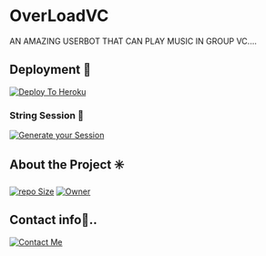 # OverLoadVC
AN AMAZING USERBOT THAT CAN PLAY MUSIC IN GROUP VC....



## Deployment 🔰

[![Deploy To Heroku](https://www.herokucdn.com/deploy/button.svg)](https://heroku.com/deploy?template=https://github.com/SUBHxTREM/OverLoadVC)

### String Session 🔰
[![Generate your Session](https://img.shields.io/badge/Replit-Click%20here%20to%20generate%20you%20String--Session-yellowgreen)](https://replit.com/@SpEcHiDe/GenerateStringSession)



## About the Project ✳️ 

[![repo Size](https://img.shields.io/github/repo-size/SUBHxTREM/OverLoadVC?style=plastic&color=red)](https://github.com/SUBHxTREM/OverLoadVC/)
[![Owner](https://img.shields.io/badge/-OWNER%20--SUBHxTREM-red)](https://github.com/SUBHxTREM)
  
## Contact info📨..
[![Contact Me](https://img.shields.io/badge/Telegram-Contact%20Me-informational)](https://t.me/HARAMI_BACHA_HU_SAMBHAL_KAR)
